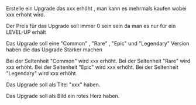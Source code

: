 Erstelle ein Upgrade das xxx erhöht , man kann es mehrmals kaufen wobei xxx erhöht wird.

Der Preis für das Upgrade soll immer 0 sein sein da man es nur für ein LEVEL-UP erhält 

Das Upgrade soll eine "Common" , "Rare" , "Epic" und "Legendary" Version haben die das Upgrade Stärker machen

Bei der Seltenheit "Common" wird xxx erhöht.
Bei der Seltenheit "Rare" wird xxx erhöht.
Bei der Seltenheit "Epic" wird xxx erhöht.
Bei der Seltenheit "Legendary" wird xxx erhöht.    

Das Upgrade soll als Titel "xxx" haben.

Das Upgrade soll als Bild ein rotes Herz haben.